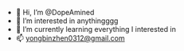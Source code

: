 - 👋 Hi, I’m @DopeAmined
- 👀 I’m interested in anythingggg
- 🌱 I’m currently learning everything I interested in
- 📫 yongbinzhen0312@gmail.com

<!---
DopeAmined/DopeAmined is a ✨ special ✨ repository because its `README.md` (this file) appears on your GitHub profile.
You can click the Preview link to take a look at your changes.
--->
